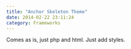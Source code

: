 ```yaml
---
title: "Anchor Skeleton Theme"
date: 2014-02-22 23:11:24
category: Frameworks
---
```


Comes as is, just php and html. Just add styles.
